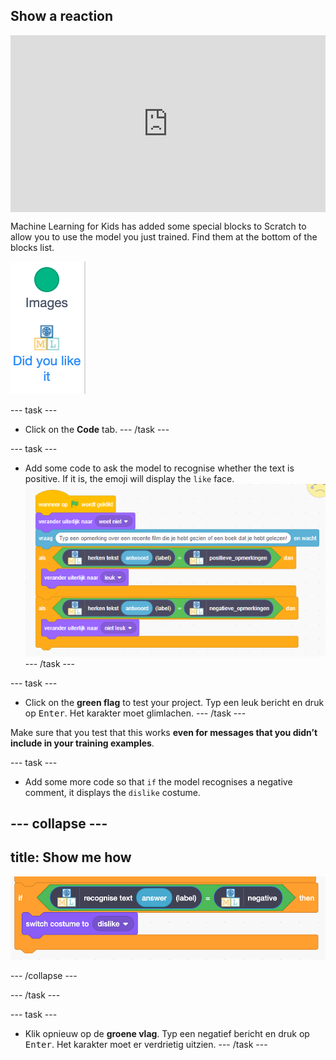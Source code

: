 ## Show a reaction

<html>
  <div style="position: relative; overflow: hidden; padding-top: 56.25%;">
    <iframe style="position: absolute; top: 0; left: 0; right: 0; width: 100%; height: 100%; border: none;" src="https://www.youtube.com/embed/h6UBW0pWxmI?rel=0&cc_load_policy=1" allowfullscreen allow="accelerometer; autoplay; clipboard-write; encrypted-media; gyroscope; picture-in-picture; web-share"></iframe>
  </div>
</html>

Machine Learning for Kids has added some special blocks to Scratch to allow you to use the model you just trained. Find them at the bottom of the blocks list.

![New blocks](images/new-blocks-menu.png)

--- task ---
+ Click on the **Code** tab. --- /task ---

--- task ---
+ Add some code to ask the model to recognise whether the text is positive. If it is, the emoji will display the `like` face. ![New scratch code: when flag clicked, switch costume to not sure, ask 'tell me what you thought', if recognise text (answer) label = positive then, switch costume to like](images/code-with-new-blocks.png) --- /task ---

--- task ---
+ Click on the **green flag** to test your project. Typ een leuk bericht en druk op <kbd>Enter</kbd>. Het karakter moet glimlachen. --- /task ---

Make sure that you test that this works **even for messages that you didn’t include in your training examples**.

--- task ---

+ Add some more code so that `if` the model recognises a negative comment, it displays the `dislike` costume.

--- collapse ---
---
title: Show me how
---

![New Scratch code: If recognise text (answer) label = negative then, switch costume to dislike](images/negative-comment.png)

--- /collapse ---

--- /task ---

--- task ---
+ Klik opnieuw op de **groene vlag**. Typ een negatief bericht en druk op <kbd>Enter</kbd>. Het karakter moet er verdrietig uitzien. --- /task ---

